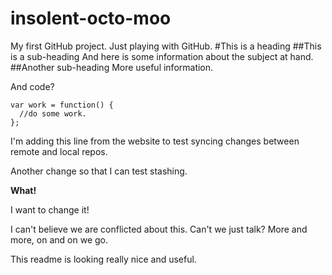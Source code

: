# insolent-octo-moo
My first GitHub project.  Just playing with GitHub.
#This is a heading
##This is a sub-heading
And here is some information about the subject at hand.
##Another sub-heading
More useful information.

And code?

    var work = function() {
      //do some work.
    };

I'm adding this line from the website to test syncing changes between remote and local repos.

Another change so that I can test stashing.

**What!**

I want to change it!

I can't believe we are conflicted about this.  Can't we just talk?
More and more, on and on we go.

This readme is looking really nice and useful.


